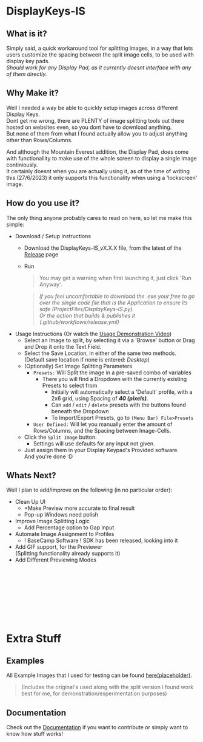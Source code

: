 # DisplayKeys-IS

## What is it?
Simply said, a quick workaround tool for splitting images, in a way that lets users customize the spacing between the split image cells, to be used with display key pads.  
_Should work for any Display Pad, as it currently doesnt interface with any of them directly._

## Why Make it?
Well I needed a way be able to quickly setup images across different Display Keys.  
Dont get me wrong, there are PLENTY of image splitting tools out there hosted on websites even, so you dont have to download anything.  
But none of them from what I found actually allow you to adjust anything other than  Rows/Columns.  

And although the Mountain Everest addition, the Display Pad, does come with functionallity to make use of the whole screen to display a single image continiously.  
It certainly doesnt when you are actually using it, as of the time of writing this (27/6/2023) it only supports this functionality when using a 'lockscreen' image.

## How do you use it?
The only thing anyone probably cares to read on here, so let me make this simple:
- Download / Setup Instructions
	- Download the DisplayKeys-IS_vX.X.X file, from the latest of the [Release](https://github.com/Neuffexx/DisplayKeys-IS/releases) page 
	- Run
		> You may get a warning when first launching it, just click 'Run Anyway'.

  		> _If you feel uncomfortable to download the .exe your free to go over the single code file that is the Application to ensure its safe (ProjectFiles/DisplayKeys-IS.py).  
  		  Or the action that builds & publishes it (.github/workflows/release.yml)_
- Usage Instructions (Or watch the [Usage Demonstration Video](https://youtu.be/D6juk_5pe5Q))
	- Select an Image to split, by selecting it via a 'Browse' button or Drag and Drop it onto the Text Field.
	- Select the Save Location, in either of the same two methods. (Default save location if none is entered: _Desktop_)
	- (Optionally) Set Image Splitting Parameters
		- `Presets:` Will Split the image in a pre-saved combo of variables
          - There you will find a Dropdown with the currently existing Presets to select from
            - Initially will automatically select a 'Default' profile, with a 2x6 grid, using Spacing of **_40 (pixels)_**.
            - Can `add` / `edit` / `delete` presets with the buttons found beneath the Dropdown
            - To Import/Export Presets, go to `(Menu Bar) File>Presets`
		- `User Defined:` Will let you manually enter the amount of Rows/Columns, and the Spacing between Image-Cells.
	- Click the `Split Image` button.
  		- Settings will use defaults for any input not given.
	- Just assign them in your Display Keypad's Provided software.  
	  And you're done :D

## Whats Next?
Well I plan to add/improve on the following (in no particular order):
- Clean Up UI
  - +Make Preview more accurate to final result
  - Pop-up Windows need polish
- Improve Image Splitting Logic
  - Add Percentage option to Gap input
- Automate Image Assignment to Profiles
  - ! BaseCamp Software ! SDK has been released, looking into it
- Add GIF support, for the Previewer  
  (Splitting functionality already supports it)
- Add Different Previewing Modes

<pre>






	

</pre>

# Extra Stuff
## Examples
All Example Images that I used for testing can be found [here(placeholder)]().
> (Includes the original's used along with the split version I found work best for me, for demonstration/experimentation purposes)
## Documentation
Check out the [Documentation](https://github.com/Neuffexx/DisplayKeys-IS/blob/Development/DOCUMENTATION.md) if you want to contribute or simply want to know how stuff works!
